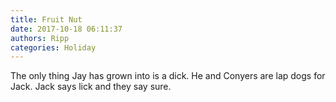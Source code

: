 ```yaml
---
title: Fruit Nut
date: 2017-10-18 06:11:37
authors: Ripp
categories: Holiday
---
```


 The only thing Jay has grown into is a dick.
He and Conyers are lap dogs for Jack.
Jack says lick and they say sure.